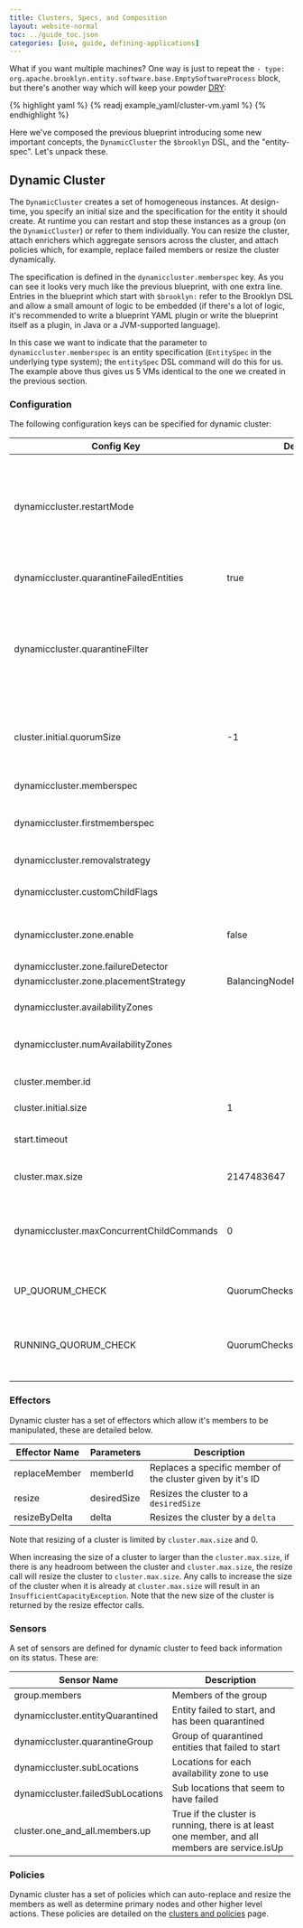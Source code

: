 ```yaml
---
title: Clusters, Specs, and Composition
layout: website-normal
toc: ../guide_toc.json
categories: [use, guide, defining-applications]
---
```


What if you want multiple machines? One way is just to repeat the `- type: org.apache.brooklyn.entity.software.base.EmptySoftwareProcess` block,
but there's another way which will keep your powder [DRY](http://en.wikipedia.org/wiki/Don't_repeat_yourself):

{% highlight yaml %}
{% readj example_yaml/cluster-vm.yaml %}
{% endhighlight %}

Here we've composed the previous blueprint introducing some new important concepts, the `DynamicCluster`
the `$brooklyn` DSL, and the "entity-spec".  Let's unpack these. 

## Dynamic Cluster

The `DynamicCluster` creates a set of homogeneous instances.
At design-time, you specify an initial size and the specification for the entity it should create.
At runtime you can restart and stop these instances as a group (on the `DynamicCluster`) or refer to them
individually. You can resize the cluster, attach enrichers which aggregate sensors across the cluster, 
and attach policies which, for example, replace failed members or resize the cluster dynamically.

The specification is defined in the `dynamiccluster.memberspec` key.  As you can see it looks very much like the
previous blueprint, with one extra line.  Entries in the blueprint which start with `$brooklyn:`
refer to the Brooklyn DSL and allow a small amount of logic to be embedded
(if there's a lot of logic, it's recommended to write a blueprint YAML plugin or write the blueprint itself
as a plugin, in Java or a JVM-supported language).  

In this case we want to indicate that the parameter to `dynamiccluster.memberspec` is an entity specification
(`EntitySpec` in the underlying type system); the `entitySpec` DSL command will do this for us.
The example above thus gives us 5 VMs identical to the one we created in the previous section.

### Configuration

The following configuration keys can be specified for dynamic cluster:

| Config Key                                | Default  | Description                                                        |
|-------------------------------------------|-------------|-----------------------------------------------------------------|
| dynamiccluster.restartMode                |             | How this cluster should handle restarts; by default it is disallowed, but this key can specify a different mode. Modes supported by dynamic cluster are 'off', 'sequential', or 'parallel'. However subclasses can define their own modes or may ignore this. |
| dynamiccluster.quarantineFailedEntities   | true        | If true, will quarantine entities that fail to start; if false, will get rid of them (i.e. delete them) |
| dynamiccluster.quarantineFilter           |             | Quarantine the failed nodes that pass this filter (given the exception thrown by the node). Default is those that did not fail with NoMachinesAvailableException (Config ignored if quarantineFailedEntities is false) |
| cluster.initial.quorumSize                | -1          | Initial cluster quorum size - number of initial nodes that must have been successfully started to report success (if < 0, then use value of INITIAL_SIZE) |
| dynamiccluster.memberspec                 |             | Entity spec for creating new cluster members                    |
| dynamiccluster.firstmemberspec            |             | Entity spec for creating the first member of the cluster (if unset, will use the member spec for all) |
| dynamiccluster.removalstrategy            |             | strategy for deciding what to remove when down-sizing           |
| dynamiccluster.customChildFlags           |             | Additional flags to be passed to children when they are being created |
| dynamiccluster.zone.enable                | false       | Whether to use availability zones, or just deploy everything into the generic location |
| dynamiccluster.zone.failureDetector       |             | Zone failure detector                                           |
| dynamiccluster.zone.placementStrategy     | BalancingNodePlacementStrategy | Node placement strategy                      |
| dynamiccluster.availabilityZones          |             | availability zones to use (if non-null, overrides other configuration) |
| dynamiccluster.numAvailabilityZones       |             | number of availability zones to use (will attempt to auto-discover this number) |
| cluster.member.id                         |             | The unique ID number (sequential) of a member of a cluster      |
| cluster.initial.size                      | 1           | Initial cluster size                                            |
| start.timeout                             |             | Time to wait (after members' start() effectors return) for SERVICE_UP before failing (default is not to wait) |
| cluster.max.size                          | 2147483647  | Size after which it will throw InsufficientCapacityException    |
| dynamiccluster.maxConcurrentChildCommands | 0           | *Beta* The maximum number of effector invocations that will be made on children at once (e.g. start, stop, restart). Any value null or less than or equal to zero means invocations are unbounded |
| UP_QUORUM_CHECK                           | QuorumChecks.atLeastOne() | Up check, applied by default to members, requiring at least one present and up |
| RUNNING_QUORUM_CHECK                      | QuorumChecks.all()        | Problems check from children actual states (lifecycle), applied by default to members and children, not checking upness, but requiring by default that none are on-fire |


### Effectors

Dynamic cluster has a set of effectors which allow it's members to be manipulated, these are detailed below.

| Effector Name | Parameters  | Description                                                     |
|---------------|-------------|-----------------------------------------------------------------|
| replaceMember | memberId    | Replaces a specific member of the cluster given by it's ID      |
| resize        | desiredSize | Resizes the cluster to a `desiredSize`                          |
| resizeByDelta | delta       | Resizes the cluster by a `delta`                                |

Note that resizing of a cluster is limited by `cluster.max.size` and 0.

When increasing the size of a cluster to larger than the `cluster.max.size`, if there is any headroom between the cluster and `cluster.max.size`, the resize call will resize the cluster to `cluster.max.size`.
Any calls to increase the size of the cluster when it is already at `cluster.max.size` will result in an `InsufficientCapacityException`. Note that the new size of the cluster is returned by the resize effector calls.

### Sensors

A set of sensors are defined for dynamic cluster to feed back information on its status. These are:

| Sensor Name                       | Description                                                     |
|-----------------------------------|-----------------------------------------------------------------|
| group.members                     | Members of the group                                            |
| dynamiccluster.entityQuarantined  | Entity failed to start, and has been quarantined                |
| dynamiccluster.quarantineGroup    | Group of quarantined entities that failed to start              |
| dynamiccluster.subLocations       | Locations for each availability zone to use                     |
| dynamiccluster.failedSubLocations | Sub locations that seem to have failed                          |
| cluster.one_and_all.members.up    | True if the cluster is running, there is at least one member, and all members are service.isUp |

### Policies

Dynamic cluster has a set of policies which can auto-replace and resize the members as well as determine primary nodes and other
higher level actions. These policies are detailed on the [clusters and policies](clusters-and-policies.html) page.